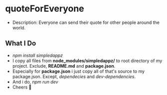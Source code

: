 # quoteForEveryone
- Description: Everyone can send their quote for other people around the world.

## What I Do
- *npm install simpledappz*
- I copy all files from **node_modules/simpledappz/** to root directory of my project. Exclude, **README.md** and **package.json**. 
- Especially for **package.json** i just copy all of that's source to my package.json. Except, *dependecies* and *dev-dependencies*.
- And i do, *npm run dev*
- Cheers 🍻